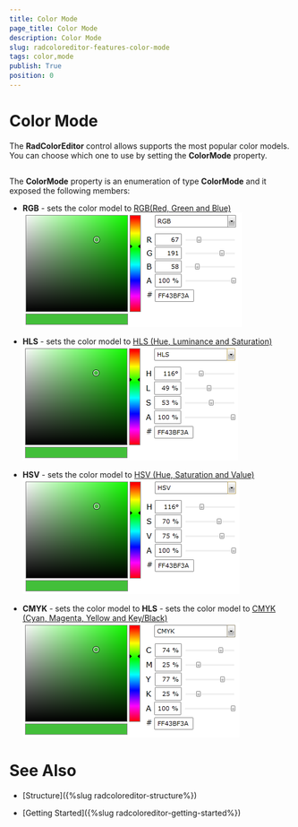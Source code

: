 ```yaml
---
title: Color Mode
page_title: Color Mode
description: Color Mode
slug: radcoloreditor-features-color-mode
tags: color,mode
publish: True
position: 0
---
```


# Color Mode



The __RadColorEditor__ control allows supports the most popular color models. You can choose which one to use by setting the  __ColorMode__ property.
		

## 

The __ColorMode__ property is an enumeration of type __ColorMode__ and it exposed the following members:
				

* __RGB__ - sets the color model to
						[
								RGB(Red, Green and Blue)
							](http://en.wikipedia.org/wiki/RGB_color_model)![radcoloreditor-features-rgb](images/radcoloreditor-features-rgb.png)

* __HLS__ - sets the color model to 
						[
							HLS (Hue, Luminance and Saturation)
						](http://en.wikipedia.org/wiki/HSL_and_HSV)![radcoloreditor-features-hls](images/radcoloreditor-features-hls.png)

* __HSV__ - sets the color model to
						[
								HSV (Hue, Saturation and Value)
							](http://en.wikipedia.org/wiki/HSL_and_HSV)![radcoloreditor-features-hsv](images/radcoloreditor-features-hsv.png)

* __CMYK__ - sets the color model to 
						__HLS__ - sets the color model to
					[
							CMYK (Cyan, Magenta, Yellow and Key/Black)
						](http://en.wikipedia.org/wiki/Cmyk)![radcoloreditor-features-cmyk](images/radcoloreditor-features-cmyk.png)

# See Also

 * [Structure]({%slug radcoloreditor-structure%})

 * [Getting Started]({%slug radcoloreditor-getting-started%})
